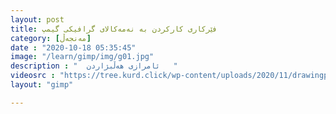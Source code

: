 ```yaml
---
layout: post
title: فێرکاری کارکردن بە نەمەکالای گرافیکی گیمپ
category: [مەنجەڵ]
date : "2020-10-18 05:35:45"
image: "/learn/gimp/img/g01.jpg"
description : "  ئامرازی هەڵبژاردن   "
videosrc : "https://tree.kurd.click/wp-content/uploads/2020/11/drawingpaint.mp4"
layout: "gimp"

---
```


